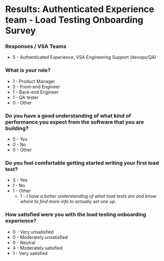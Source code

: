 # Results: Authenticated Experience team - Load Testing Onboarding Survey

### Responses / VSA Teams
* 5 - Authenticated Experience, VSA Engineering Support (devops/QA)

### What is your role?

* 1 - Product Manager
* 2 - Front-end Engineer
* 1 - Back-end Engineer
* 1 - QA tester
* 0 - Other
  
### Do you have a good understanding of what kind of performance you expect from the software that you are building?

* 5 - Yes
* 0 - No
* 0 - Other

### Do you feel comfortable getting started writing your first load test?

* 3 - Yes
* 1 - No
* 1 - Other
  * 1 - _I have a better understanding of what load tests are and know where to find more info to actually set one up._
  
### How satisfied were you with the load testing onboarding experience?

* 0 - Very unsatisfied
* 0 - Moderately unsatisfied
* 0 - Neutral
* 4 - Moderately satisfied
* 1 - Very satisfied
